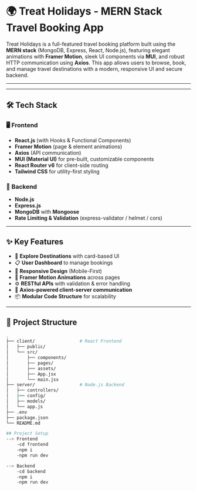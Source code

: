 # 🌍 Treat Holidays - MERN Stack Travel Booking App

Treat Holidays is a full-featured travel booking platform built using the **MERN stack** (MongoDB, Express, React, Node.js), featuring elegant animations with **Framer Motion**, 
sleek UI components via **MUI**, and robust HTTP communication using **Axios**. 
This app allows users to browse, book, and manage travel destinations with a modern, responsive UI and secure backend.

---

---

## 🛠️ Tech Stack

### 🖥️ Frontend
- **React.js** (with Hooks & Functional Components)
- **Framer Motion** (page & element animations)
- **Axios** (API communication)
- **MUI (Material UI)** for pre-built, customizable components
- **React Router v6** for client-side routing
- **Tailwind CSS** for utility-first styling

### 🧠 Backend
- **Node.js**
- **Express.js**
- **MongoDB** with **Mongoose**
- **Rate Limiting & Validation** (express-validator / helmet / cors)

---

## ✨ Key Features

- 🔎 **Explore Destinations** with card-based UI
- 📋 **User Dashboard** to manage bookings
- 🧭 **Responsive Design** (Mobile-First)
- 🧊 **Framer Motion Animations** across pages
- ⚙️ **RESTful APIs** with validation & error handling
- 📩 **Axios-powered client-server communication**
- 📦 **Modular Code Structure** for scalability

---

## 📁 Project Structure

```bash
.
├── client/                 # React Frontend
│   ├── public/
│   └── src/
│       ├── components/
│       ├── pages/
│       ├── assets/
│       ├── App.jsx
│       └── main.jsx
├── server/                 # Node.js Backend
│   ├── controllers/
│   |── config/
│   ├── models/
│   └── app.js
├── .env
├── package.json
└── README.md

## Project Setup
--> Frontend
    -cd frontend
    -npm i
    -npm run dev

--> Backend
    -cd backend
    -npm i
    -npm run dev
